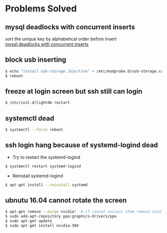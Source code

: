 # Problems Solved

## mysql deadlocks with concurrent inserts
sort the unique key by alphabetical order before insert <br>
[mysql deadlocks with concurrent inserts][MDWCI]


## block usb inserting
 ```sh
 $ echo "install usb-storage /bin/true" > /etc/modprobe.d/usb-storage.conf
 $ reboot
 ```
 
## freeze at login screen but ssh still can login
 ```sh
 $ /etc/init.d/lightdm restart
 ```

## systemctl dead
 ```sh
 $ systemctl --force reboot
 ```
 
## ssh login hang because of systemd-logind dead 
 - Try to restart the systemd-logind
 ```sh
 $ systemctl restart systemd-logind
 ```
 - Reinstall systemd-logind
 ```sh
 $ apt-get install --reinstall systemd
 ```

## ubnutu 16.04 cannot rotate the screen
 ```sh
 $ apt-get remove --purge nvidia*  # if cannot success them remove nvidia*
 $ sudo add-apt-repository ppa:graphics-drivers/ppa
 $ sudo apt-get update
 $ sudo apt-get install nvidia-384
 ```
 
[MDWCI]: <http://thushw.blogspot.com/2010/11/mysql-deadlocks-with-concurrent-inserts.html>
